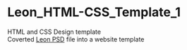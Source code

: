 # Leon_HTML-CSS_Template_1
HTML and CSS Design template\
Coverted [Leon PSD](https://www.graphberry.com/item/leon-psd-agency-template) file into a website template

